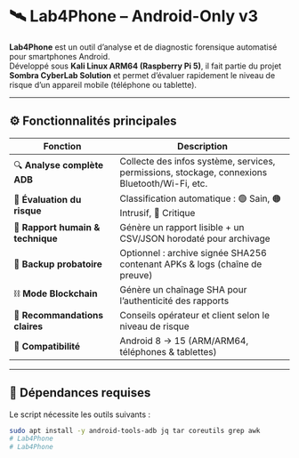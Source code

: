 # 🛰️ Lab4Phone – Android-Only v3

**Lab4Phone** est un outil d’analyse et de diagnostic forensique automatisé pour smartphones Android.  
Développé sous **Kali Linux ARM64 (Raspberry Pi 5)**, il fait partie du projet **Sombra CyberLab Solution** et permet d’évaluer rapidement le niveau de risque d’un appareil mobile (téléphone ou tablette).

---

## ⚙️ Fonctionnalités principales

| Fonction | Description |
|-----------|--------------|
| 🔍 **Analyse complète ADB** | Collecte des infos système, services, permissions, stockage, connexions Bluetooth/Wi-Fi, etc. |
| 🧠 **Évaluation du risque** | Classification automatique : 🟢 Sain, 🟠 Intrusif, 🔴 Critique |
| 📜 **Rapport humain & technique** | Génère un rapport lisible + un CSV/JSON horodaté pour archivage |
| 🔐 **Backup probatoire** | Optionnel : archive signée SHA256 contenant APKs & logs (chaîne de preuve) |
| ⛓️ **Mode Blockchain** | Génère un chaînage SHA pour l’authenticité des rapports |
| 🧩 **Recommandations claires** | Conseils opérateur et client selon le niveau de risque |
| 📱 **Compatibilité** | Android 8 → 15 (ARM/ARM64, téléphones & tablettes) |

---

## 🧰 Dépendances requises

Le script nécessite les outils suivants :

```bash
sudo apt install -y android-tools-adb jq tar coreutils grep awk
# Lab4Phone
# Lab4Phone
